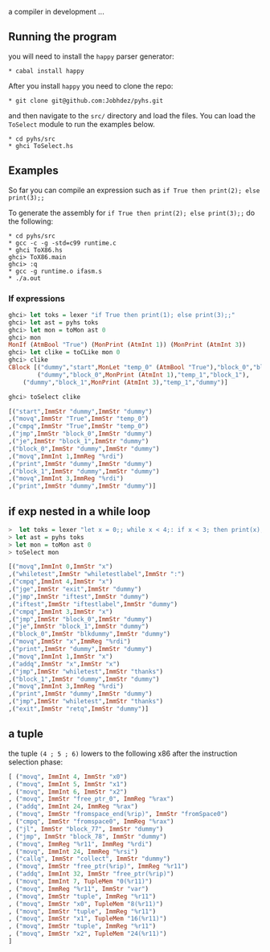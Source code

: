 a compiler in development  ...

## Running the program
you will need to install the `happy` parser generator:

```
* cabal install happy
```

After you install `happy` you need to clone the repo:

```
* git clone git@github.com:Jobhdez/pyhs.git

```
and then navigate to the `src/` directory and load the files. You can load the `ToSelect` module to run the examples
below.

```
* cd pyhs/src
* ghci ToSelect.hs
```
## Examples

So far you can compile an expression such as `if True then print(2); else print(3);;`

To generate the assembly for `if True then print(2); else print(3);;` do the following:

```
* cd pyhs/src
* gcc -c -g -std=c99 runtime.c
* ghci ToX86.hs
ghci> ToX86.main
ghci> :q
* gcc -g runtime.o ifasm.s
* ./a.out
```

### If expressions
```haskell
ghci> let toks = lexer "if True then print(1); else print(3);;"
ghci> let ast = pyhs toks
ghci> let mon = toMon ast 0
ghci> mon
MonIf (AtmBool "True") (MonPrint (AtmInt 1)) (MonPrint (AtmInt 3))
ghci> let clike = toCLike mon 0
ghci> clike
CBlock [("dummy","start",MonLet "temp_0" (AtmBool "True"),"block_0","block_1"),
        ("dummy","block_0",MonPrint (AtmInt 1),"temp_1","block_1"),
	("dummy","block_1",MonPrint (AtmInt 3),"temp_1","dummy")]

ghci> toSelect clike

[("start",ImmStr "dummy",ImmStr "dummy")
,("movq",ImmStr "True",ImmStr "temp_0")
,("cmpq",ImmStr "True",ImmStr "temp_0")
,("jmp",ImmStr "block_0",ImmStr "dummy")
,("je",ImmStr "block_1",ImmStr "dummy")
,("block_0",ImmStr "dummy",ImmStr "dummy")
,("movq",ImmInt 1,ImmReg "%rdi")
,("print",ImmStr "dummy",ImmStr "dummy")
,("block_1",ImmStr "dummy",ImmStr "dummy")
,("movq",ImmInt 3,ImmReg "%rdi")
,("print",ImmStr "dummy",ImmStr "dummy")]
```

## if exp nested in a while loop
```haskell
>  let toks = lexer "let x = 0;; while x < 4;: if x < 3; then print(x);; let x = x + 1;; else print(3);;"
> let ast = pyhs toks
> let mon = toMon ast 0
> toSelect mon

[("movq",ImmInt 0,ImmStr "x")
,("whiletest",ImmStr "whiletestlabel",ImmStr ":")
,("cmpq",ImmInt 4,ImmStr "x")
,("jge",ImmStr "exit",ImmStr "dummy")
,("jmp",ImmStr "iftest",ImmStr "dummy")
,("iftest",ImmStr "iftestlabel",ImmStr "dummy")
,("cmpq",ImmInt 3,ImmStr "x")
,("jmp",ImmStr "block_0",ImmStr "dummy")
,("je",ImmStr "block_1",ImmStr "dummy")
,("block_0",ImmStr "blkdummy",ImmStr "dummy")
,("movq",ImmStr "x",ImmReg "%rdi")
,("print",ImmStr "dummy",ImmStr "dummy")
,("movq",ImmInt 1,ImmStr "x")
,("addq",ImmStr "x",ImmStr "x")
,("jmp",ImmStr "whiletest",ImmStr "thanks")
,("block_1",ImmStr "dummy",ImmStr "dummy")
,("movq",ImmInt 3,ImmReg "%rdi")
,("print",ImmStr "dummy",ImmStr "dummy")
,("jmp",ImmStr "whiletest",ImmStr "thanks")
,("exit",ImmStr "retq",ImmStr "dummy")]


```

## a tuple

the tuple `(4 ; 5 ; 6)` lowers to the following x86 after the instruction selection phase:

```haskell
[ ("movq", ImmInt 4, ImmStr "x0")
, ("movq", ImmInt 5, ImmStr "x1")
, ("movq", ImmInt 6, ImmStr "x2")
, ("movq", ImmStr "free_ptr_0", ImmReg "%rax")
, ("addq", ImmInt 24, ImmReg "%rax")
, ("movq", ImmStr "fromspace_end(%rip)", ImmStr "fromSpace0")
, ("cmpq", ImmStr "fromspace0", ImmReg "%rax")
, ("jl", ImmStr "block_77", ImmStr "dummy")
, ("jmp", ImmStr "block_78", ImmStr "dummy")
, ("movq", ImmReg "%r11", ImmReg "%rdi")
, ("movq", ImmInt 24, ImmReg "%rsi")
, ("callq", ImmStr "collect", ImmStr "dummy")
, ("movq", ImmStr "free_ptr(%rip)", ImmReg "%r11")
, ("addq", ImmInt 32, ImmStr "free_ptr(%rip)")
, ("movq", ImmInt 7, TupleMem "0(%r11)")
, ("movq", ImmReg "%r11", ImmStr "var")
, ("movq", ImmStr "tuple", ImmReg "%r11")
, ("movq", ImmStr "x0", TupleMem "8(%r11)")
, ("movq", ImmStr "tuple", ImmReg "%r11")
, ("movq", ImmStr "x1", TupleMem "16(%r11)")
, ("movq", ImmStr "tuple", ImmReg "%r11")
, ("movq", ImmStr "x2", TupleMem "24(%r11)")
]
```
